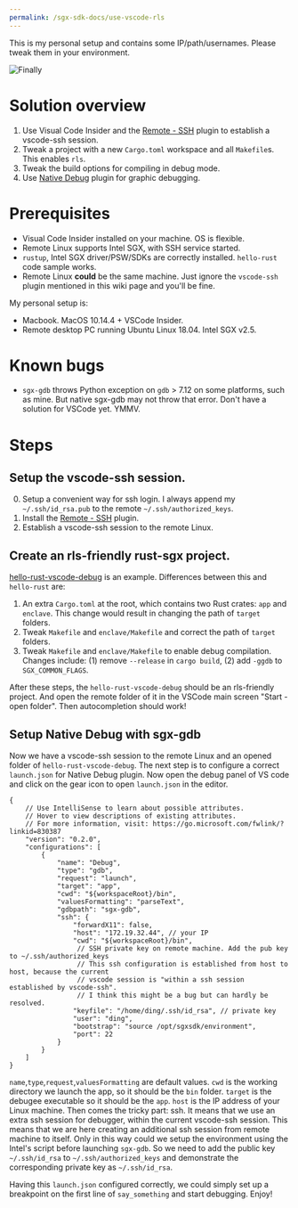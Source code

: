 ```yaml
---
permalink: /sgx-sdk-docs/use-vscode-rls
---
```

This is my personal setup and contains some IP/path/usernames. Please tweak them in your environment.

![Finally](https://dingelish.com/vscode-dev.png)

# Solution overview
1. Use Visual Code Insider and the [Remote - SSH](https://marketplace.visualstudio.com/items?itemName=ms-vscode-remote.remote-ssh) plugin to establish a vscode-ssh session.
2. Tweak a project with a new `Cargo.toml` workspace and all `Makefile`s. This enables `rls`.
3. Tweak the build options for compiling in debug mode.
4. Use [Native Debug](https://marketplace.visualstudio.com/items?itemName=webfreak.debug) plugin for graphic debugging.

# Prerequisites

* Visual Code Insider installed on your machine. OS is flexible.
* Remote Linux supports Intel SGX, with SSH service started.
* `rustup`, Intel SGX driver/PSW/SDKs are correctly installed. `hello-rust` code sample works.
* Remote Linux **could** be the same machine. Just ignore the `vscode-ssh` plugin mentioned in this wiki page and you'll be fine.

My personal setup is:
* Macbook. MacOS 10.14.4 + VSCode Insider.
* Remote desktop PC running Ubuntu Linux 18.04. Intel SGX v2.5.

# Known bugs
* `sgx-gdb` throws Python exception on `gdb` > 7.12 on some platforms, such as mine. But native sgx-gdb may not throw that error. Don't have a solution for VSCode yet. YMMV.

# Steps

## Setup the vscode-ssh session.
0. Setup a convenient way for ssh login. I always append my `~/.ssh/id_rsa.pub` to the remote `~/.ssh/authorized_keys`.
1. Install the [Remote - SSH](https://marketplace.visualstudio.com/items?itemName=ms-vscode-remote.remote-ssh) plugin.
2. Establish a vscode-ssh session to the remote Linux.

## Create an rls-friendly rust-sgx project.

[hello-rust-vscode-debug](https://github.com/apache/incubator-teaclave-sgx-sdk/tree/master/samplecode/hello-rust-vscode-debug) is an example. Differences between this and `hello-rust` are:
1. An extra `Cargo.toml` at the root, which contains two Rust crates: `app` and `enclave`. This change would result in changing the path of `target` folders.
2. Tweak `Makefile` and `enclave/Makefile` and correct the path of `target` folders.
3. Tweak `Makefile` and `enclave/Makefile` to enable debug compilation. Changes include: (1) remove `--release` in `cargo build`, (2) add `-ggdb` to `SGX_COMMON_FLAGS`.

After these steps, the `hello-rust-vscode-debug` should be an rls-friendly project. And open the remote folder of it in the VSCode main screen "Start - open folder". Then autocompletion should work!

## Setup Native Debug with sgx-gdb

Now we have a vscode-ssh session to the remote Linux and an opened folder of `hello-rust-vscode-debug`. The next step is to configure a correct `launch.json` for Native Debug plugin. Now open the debug panel of VS code and click on the gear icon to open `launch.json` in the editor.
```
{
    // Use IntelliSense to learn about possible attributes.
    // Hover to view descriptions of existing attributes.
    // For more information, visit: https://go.microsoft.com/fwlink/?linkid=830387
    "version": "0.2.0",
    "configurations": [
        {
            "name": "Debug",
            "type": "gdb",
            "request": "launch",
            "target": "app",
            "cwd": "${workspaceRoot}/bin",
            "valuesFormatting": "parseText",
            "gdbpath": "sgx-gdb",
            "ssh": {
                "forwardX11": false,
                "host": "172.19.32.44", // your IP
                "cwd": "${workspaceRoot}/bin",
                 // SSH private key on remote machine. Add the pub key to ~/.ssh/authorized_keys
                 // This ssh configuration is established from host to host, because the current
                 // vscode session is "within a ssh session established by vscode-ssh".
                 // I think this might be a bug but can hardly be resolved.
                "keyfile": "/home/ding/.ssh/id_rsa", // private key
                "user": "ding",
                "bootstrap": "source /opt/sgxsdk/environment",
                "port": 22
            }
        }
    ]
}
```
`name`,`type`,`request`,`valuesFormatting` are default values. `cwd` is the working directory we launch the app, so it should be the `bin` folder. `target` is the debugee executable so it should be the `app`. `host` is the IP address of your Linux machine. Then comes the tricky part: ssh. It means that we use an extra ssh session for debugger, within the current vscode-ssh session. This means that we are here creating an additional ssh session from remote machine to itself. Only in this way could we setup the environment using the Intel's script before launching `sgx-gdb`. So we need to add the public key `~/.ssh/id_rsa` to `~/.ssh/authorized_keys` and demonstrate the corresponding private key as `~/.ssh/id_rsa`.

Having this `launch.json` configured correctly, we could simply set up a breakpoint on the first line of `say_something` and start debugging. Enjoy!
